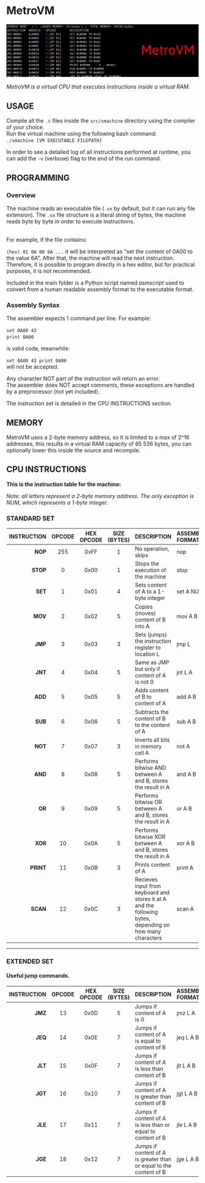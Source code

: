 # MetroVM

![Banner Image](gitImages/banneredited.png)

_MetroVM is a virtual CPU that executes instructions inside a virtual RAM._

## USAGE
Compile all the `.c` files inside the `src/vmachine` directory using the compiler of your choice.<br> 
Run the virtual machine using the following bash command: <br>
`./vmachine [VM EXECUTABLE FILEPATH]`<br>

In order to see a detailed log of all instructions performed at runtime, you can add the `-v` (verbose) flag to the end of the run command.

## PROGRAMMING
### Overview
The machine reads an executable file (`.vx` by default, but it can run any file extension).
The `.vx` file structure is a literal string of bytes, the machine reads byte by byte in order to execute instructions.


<br>
For example, if the file contains: 

`(hex) 01 0A 00 6A ...` it will be interpreted as "set the content of 0A00 to the value 6A".
After that, the machine will read the next instruction.
Therefore, it is possible to program directly in a hex editor, but for practical purposes, it is not recommended.

Included in the main folder is a Python script named _asmscript_ used to convert from a human readable assembly format to the executable format.

### Assembly Syntax
The assembler expects 1 command per line. For example:

`set 0A00 43`<br>
`print 0A00`<br>

is valid code, meanwhile:

`set 0A00 43 print 0A00` <br> will not be accepted.

Any character NOT part of the instruction will return an error.<br>
The assembler does NOT accept comments, these exceptions are handled by a preprocessor (not yet included).

The instruction set is detailed in the CPU INSTRUCTIONS section.

## MEMORY
MetroVM uses a 2-byte memory address, so it is limited to a max of 2^16 addresses, this results in a virtual RAM capacity of 65 536 bytes, you can optionally lower this inside the source and recompile.


 

## CPU INSTRUCTIONS
**This is the instruction table for the machine:**

_Note: all letters represent a 2-byte memory address. The only exception is NUM, which represents a 1-byte integer._

### STANDARD SET

| INSTRUCTION | OPCODE |HEX OPCODE|SIZE (BYTES) |DESCRIPTION | ASSEMBLER FORMAT 
| ------: | :------: | :-----: |:---:|:-------|:-------|
| **NOP** | 255 | 0xFF | 1 | No operation, skips | nop
| **STOP** | 0 | 0x00 | 1 | Stops the execution of the machine | stop
| **SET** | 1 | 0x01 | 4 | Sets content of A to a 1-byte integer | set A NUM
| **MOV** | 2 | 0x02 | 5 | Copies (moves) content of B into A | mov A B
| **JMP** | 3 | 0x03 | 3 | Sets (jumps) the instruction register to location L | jmp L
| **JNT** | 4 | 0x04 | 5 | Same as JMP but only if content of A is not 0 | jnt L A
| **ADD** | 5 | 0x05 | 5 | Adds content of B to content of A | add A B
| **SUB** | 6 | 0x06 | 5 | Subtracts the content of B to the content of A | sub A B
| **NOT** | 7 | 0x07 | 3 | Inverts all bits in memory cell A | not A
| **AND** | 8 | 0x08 | 5 | Performs bitwise AND between A and B, stores the result in A | and A B
| **OR** | 9 | 0x09 | 5 | Performs bitwise OR between A and B, stores the result in A | or A B
| **XOR** | 10 | 0x0A | 5 | Performs bitwise XOR between A and B, stores the result in A | xor A B
| **PRINT** | 11 | 0x0B | 3 | Prints content of A | print A
| **SCAN** | 12 | 0x0C | 3 | Recieves input from keyboard and stores it at A and the following bytes, depending on how many characters | scan A

***
### EXTENDED SET
#### Useful jump commands.

| INSTRUCTION | OPCODE |HEX OPCODE|SIZE (BYTES) |DESCRIPTION | ASSEMBLER FORMAT 
| ------: | :------: | :-----: |:---:|:-------|:-------|
| **JMZ** | 13 | 0x0D | 5 | Jumps if content of A is 0 | jmz L A
| **JEQ** | 14 | 0x0E | 7 | Jumps if content of A is equal to content of B| jeq L A B
| **JLT** | 15 | 0x0F | 7 | Jumps if content of A is less than content of B | jlt L A B
| **JGT** | 16 | 0x10 | 7 | Jumps if content of A is greater than content of B | jgt L A B
| **JLE** | 17 | 0x11 | 7 | Jumps if content of A is less than or equal to content of B | jle L A B
| **JGE** | 18 | 0x12 | 7 | Jumps if content of A is greater than or equal to the content of B | jge L A B 
